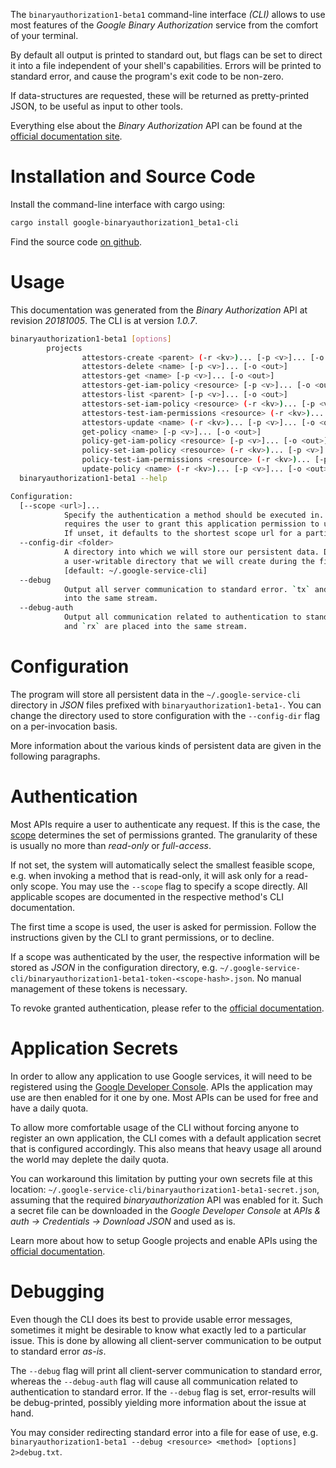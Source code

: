 <!---
DO NOT EDIT !
This file was generated automatically from 'src/mako/cli/README.md.mako'
DO NOT EDIT !
-->
The `binaryauthorization1-beta1` command-line interface *(CLI)* allows to use most features of the *Google Binary Authorization* service from the comfort of your terminal.

By default all output is printed to standard out, but flags can be set to direct it into a file independent of your shell's
capabilities. Errors will be printed to standard error, and cause the program's exit code to be non-zero.

If data-structures are requested, these will be returned as pretty-printed JSON, to be useful as input to other tools.

Everything else about the *Binary Authorization* API can be found at the
[official documentation site](https://cloud.google.com/binary-authorization/).

# Installation and Source Code

Install the command-line interface with cargo using:

```bash
cargo install google-binaryauthorization1_beta1-cli
```

Find the source code [on github](https://github.com/Byron/google-apis-rs/tree/master/gen/binaryauthorization1_beta1-cli).

# Usage

This documentation was generated from the *Binary Authorization* API at revision *20181005*. The CLI is at version *1.0.7*.

```bash
binaryauthorization1-beta1 [options]
        projects
                attestors-create <parent> (-r <kv>)... [-p <v>]... [-o <out>]
                attestors-delete <name> [-p <v>]... [-o <out>]
                attestors-get <name> [-p <v>]... [-o <out>]
                attestors-get-iam-policy <resource> [-p <v>]... [-o <out>]
                attestors-list <parent> [-p <v>]... [-o <out>]
                attestors-set-iam-policy <resource> (-r <kv>)... [-p <v>]... [-o <out>]
                attestors-test-iam-permissions <resource> (-r <kv>)... [-p <v>]... [-o <out>]
                attestors-update <name> (-r <kv>)... [-p <v>]... [-o <out>]
                get-policy <name> [-p <v>]... [-o <out>]
                policy-get-iam-policy <resource> [-p <v>]... [-o <out>]
                policy-set-iam-policy <resource> (-r <kv>)... [-p <v>]... [-o <out>]
                policy-test-iam-permissions <resource> (-r <kv>)... [-p <v>]... [-o <out>]
                update-policy <name> (-r <kv>)... [-p <v>]... [-o <out>]
  binaryauthorization1-beta1 --help

Configuration:
  [--scope <url>]...
            Specify the authentication a method should be executed in. Each scope
            requires the user to grant this application permission to use it.
            If unset, it defaults to the shortest scope url for a particular method.
  --config-dir <folder>
            A directory into which we will store our persistent data. Defaults to
            a user-writable directory that we will create during the first invocation.
            [default: ~/.google-service-cli]
  --debug
            Output all server communication to standard error. `tx` and `rx` are placed
            into the same stream.
  --debug-auth
            Output all communication related to authentication to standard error. `tx`
            and `rx` are placed into the same stream.

```

# Configuration

The program will store all persistent data in the `~/.google-service-cli` directory in *JSON* files prefixed with `binaryauthorization1-beta1-`.  You can change the directory used to store configuration with the `--config-dir` flag on a per-invocation basis.

More information about the various kinds of persistent data are given in the following paragraphs.

# Authentication

Most APIs require a user to authenticate any request. If this is the case, the [scope][scopes] determines the 
set of permissions granted. The granularity of these is usually no more than *read-only* or *full-access*.

If not set, the system will automatically select the smallest feasible scope, e.g. when invoking a
method that is read-only, it will ask only for a read-only scope. 
You may use the `--scope` flag to specify a scope directly. 
All applicable scopes are documented in the respective method's CLI documentation.

The first time a scope is used, the user is asked for permission. Follow the instructions given 
by the CLI to grant permissions, or to decline.

If a scope was authenticated by the user, the respective information will be stored as *JSON* in the configuration
directory, e.g. `~/.google-service-cli/binaryauthorization1-beta1-token-<scope-hash>.json`. No manual management of these tokens
is necessary.

To revoke granted authentication, please refer to the [official documentation][revoke-access].

# Application Secrets

In order to allow any application to use Google services, it will need to be registered using the 
[Google Developer Console][google-dev-console]. APIs the application may use are then enabled for it
one by one. Most APIs can be used for free and have a daily quota.

To allow more comfortable usage of the CLI without forcing anyone to register an own application, the CLI
comes with a default application secret that is configured accordingly. This also means that heavy usage
all around the world may deplete the daily quota.

You can workaround this limitation by putting your own secrets file at this location: 
`~/.google-service-cli/binaryauthorization1-beta1-secret.json`, assuming that the required *binaryauthorization* API 
was enabled for it. Such a secret file can be downloaded in the *Google Developer Console* at 
*APIs & auth -> Credentials -> Download JSON* and used as is.

Learn more about how to setup Google projects and enable APIs using the [official documentation][google-project-new].


# Debugging

Even though the CLI does its best to provide usable error messages, sometimes it might be desirable to know
what exactly led to a particular issue. This is done by allowing all client-server communication to be 
output to standard error *as-is*.

The `--debug` flag will print all client-server communication to standard error, whereas the `--debug-auth` flag
will cause all communication related to authentication to standard error.
If the `--debug` flag is set, error-results will be debug-printed, possibly yielding more information about the 
issue at hand.

You may consider redirecting standard error into a file for ease of use, e.g. `binaryauthorization1-beta1 --debug <resource> <method> [options] 2>debug.txt`.


[scopes]: https://developers.google.com/+/api/oauth#scopes
[revoke-access]: http://webapps.stackexchange.com/a/30849
[google-dev-console]: https://console.developers.google.com/
[google-project-new]: https://developers.google.com/console/help/new/